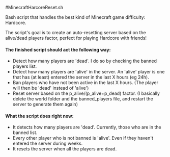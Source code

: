 #MinecraftHarcoreReset.sh

Bash script that handles the best kind of Minecraft game difficulty: Hardcore.

The script's goal is to create an auto-resetting server based on the alive/dead players factor, perfect for playing Hardcore with friends!


#### The finished script should act the following way:

- Detect how many players are 'dead'. I do so by checking the banned players list.
- Detect how many players are 'alive' in the server. An 'alive' player is one that has (at least) entered the server in the last X hours (eg 24h).
- Ban players who have not been active in the last X hours. (The player will then be 'dead' instead of 'alive')
- Reset server based on the p_alive/(p_alive+p_dead) factor. (I basically delete the world folder and the banned_players file, and restart the server to generate them again)

#### What the script does right now:
- It detects how many players are 'dead'. Currently, those who are in the banned list.
- Every other player who is not banned is 'alive'. Even if they haven't entered the server during weeks.
- It resets the server when all the players are dead.
